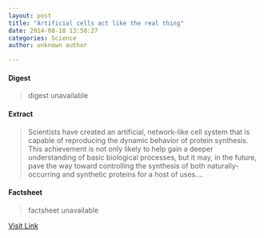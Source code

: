 ```yaml
---
layout: post
title: "Artificial cells act like the real thing"
date: 2014-08-18 13:50:27
categories: Science
author: unknown author

---
```



#### Digest
>digest unavailable

#### Extract
>Scientists have created an artificial, network-like cell system that is capable of reproducing the dynamic behavior of protein synthesis. This achievement is not only likely to help gain a deeper understanding of basic biological processes, but it may, in the future, pave the way toward controlling the synthesis of both naturally-occurring and synthetic proteins for a host of uses....

#### Factsheet
>factsheet unavailable

[Visit Link](http://feeds.sciencedaily.com/~r/sciencedaily/~3/y4GrsD4YwrQ/140818095027.htm)


